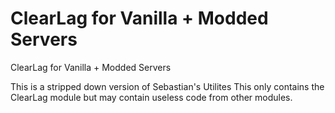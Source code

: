 # ClearLag for Vanilla + Modded Servers

ClearLag for Vanilla + Modded Servers

This is a stripped down version of Sebastian's Utilites
This only contains the ClearLag module but may contain useless code from other modules.
